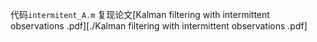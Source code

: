 代码`intermitent_A.m` 复现论文[Kalman filtering with intermittent observations .pdf][./Kalman filtering with intermittent observations .pdf]

